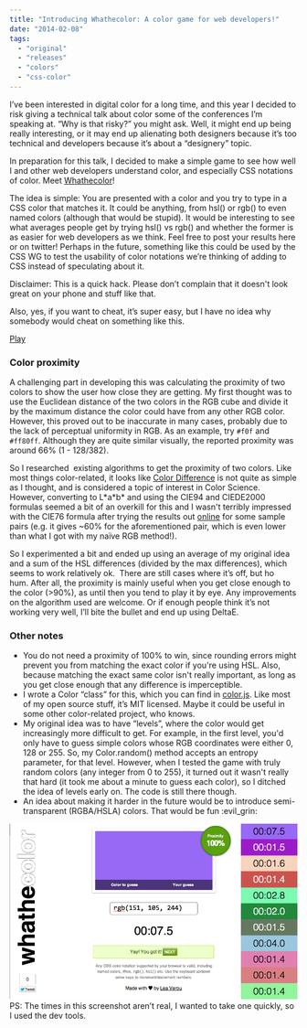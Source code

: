 ```yaml
---
title: "Introducing Whathecolor: A color game for web developers!"
date: "2014-02-08"
tags:
  - "original"
  - "releases"
  - "colors"
  - "css-color"
---
```


I’ve been interested in digital color for a long time, and this year I decided to risk giving a technical talk about color some of the conferences I’m speaking at. “Why is that risky?” you might ask. Well, it might end up being really interesting, or it may end up alienating both designers because it’s too technical and developers because it’s about a “designery” topic.

In preparation for this talk, I decided to make a simple game to see how well I and other web developers understand color, and especially CSS notations of color. Meet [Whathecolor](http://leaverou.github.io/whathecolor)!

The idea is simple: You are presented with a color and you try to type in a CSS color that matches it. It could be anything, from hsl() or rgb() to even named colors (although that would be stupid). It would be interesting to see what averages people get by trying hsl() vs rgb() and whether the former is as easier for web developers as we think. Feel free to post your results here or on twitter! Perhaps in the future, something like this could be used by the CSS WG to test the usability of color notations we’re thinking of adding to CSS instead of speculating about it.

Disclaimer: This is a quick hack. Please don’t complain that it doesn't look great on your phone and stuff like that.

Also, yes, if you want to cheat, it’s super easy, but I have no idea why somebody would cheat on something like this.

[Play](http://leaverou.github.io/whathecolor)

### Color proximity

A challenging part in developing this was calculating the proximity of two colors to show the user how close they are getting. My first thought was to use the Euclidean distance of the two colors in the RGB cube and divide it by the maximum distance the color could have from any other RGB color. However, this proved out to be inaccurate in many cases, probably due to the lack of perceptual uniformity in RGB. As an example, try `#f0f` and `#ff80ff`. Although they are quite similar visually, the reported proximity was around 66% (1 - 128/382).

So I researched  existing algorithms to get the proximity of two colors. Like most things color-related, it looks like [Color Difference](http://en.wikipedia.org/wiki/Color_difference) is not quite as simple as I thought, and is considered a topic of interest in Color Science. However, converting to L\*a\*b\* and using the CIE94 and CIEDE2000 formulas seemed a bit of an overkill for this and I wasn't terribly impressed with the CIE76 formula after trying the results out [online](http://colormine.org/delta-e-calculator/) for some sample pairs (e.g. it gives ~60% for the aforementioned pair, which is even lower than what I got with my naïve RGB method!).

So I experimented a bit and ended up using an average of my original idea and a sum of the HSL differences (divided by the max differences), which seems to work relatively ok.  There are still cases where it’s off, but ho hum. After all, the proximity is mainly useful when you get close enough to the color (>90%), as until then you tend to play it by eye. Any improvements on the algorithm used are welcome. Or if enough people think it’s not working very well, I’ll bite the bullet and end up using DeltaE.

### Other notes

- You do not need a proximity of 100% to win, since rounding errors might prevent you from matching the exact color if you're using HSL. Also, because matching the exact same color isn't really important, as long as you get close enough that any difference is imperceptible.
- I wrote a Color “class” for this, which you can find in [color.js](http://leaverou.github.io/whathecolor/color.js). Like most of my open source stuff, it’s MIT licensed. Maybe it could be useful in some other color-related project, who knows.
- My original idea was to have “levels”, where the color would get increasingly more difficult to get. For example, in the first level, you'd only have to guess simple colors whose RGB coordinates were either 0, 128 or 255. So, my Color.random() method accepts an entropy parameter, for that level. However, when I tested the game with truly random colors (any integer from 0 to 255), it turned out it wasn't really that hard (it took me about a minute to guess each color), so I ditched the idea of levels early on. The code is still there though.
- An idea about making it harder in the future would be to introduce semi-transparent (RGBA/HSLA) colors. That would be fun :evil\_grin:

[![Screenshot](images/Screen-Shot-2014-02-08-at-02.36.12-.png)](images/Screen-Shot-2014-02-08-at-02.36.12-.png)PS: The times in this screenshot aren’t real, I wanted to take one quickly, so I used the dev tools.
